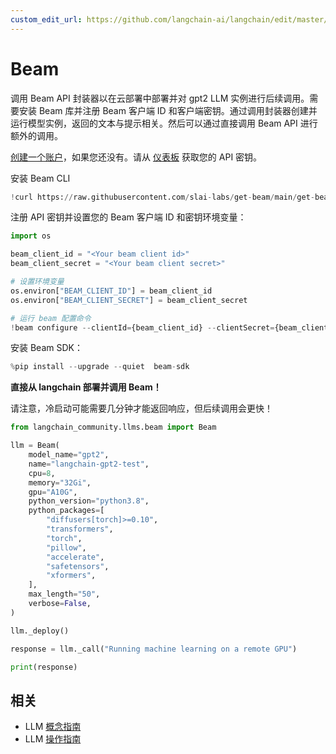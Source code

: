 ```yaml
---
custom_edit_url: https://github.com/langchain-ai/langchain/edit/master/docs/docs/integrations/llms/beam.ipynb
---
```


# Beam

调用 Beam API 封装器以在云部署中部署并对 gpt2 LLM 实例进行后续调用。需要安装 Beam 库并注册 Beam 客户端 ID 和客户端密钥。通过调用封装器创建并运行模型实例，返回的文本与提示相关。然后可以通过直接调用 Beam API 进行额外的调用。

[创建一个账户](https://www.beam.cloud/)，如果您还没有。请从 [仪表板](https://www.beam.cloud/dashboard/settings/api-keys) 获取您的 API 密钥。

安装 Beam CLI

```python
!curl https://raw.githubusercontent.com/slai-labs/get-beam/main/get-beam.sh -sSfL | sh
```

注册 API 密钥并设置您的 Beam 客户端 ID 和密钥环境变量：

```python
import os

beam_client_id = "<Your beam client id>"
beam_client_secret = "<Your beam client secret>"

# 设置环境变量
os.environ["BEAM_CLIENT_ID"] = beam_client_id
os.environ["BEAM_CLIENT_SECRET"] = beam_client_secret

# 运行 beam 配置命令
!beam configure --clientId={beam_client_id} --clientSecret={beam_client_secret}
```

安装 Beam SDK：

```python
%pip install --upgrade --quiet  beam-sdk
```

**直接从 langchain 部署并调用 Beam！**

请注意，冷启动可能需要几分钟才能返回响应，但后续调用会更快！

```python
from langchain_community.llms.beam import Beam

llm = Beam(
    model_name="gpt2",
    name="langchain-gpt2-test",
    cpu=8,
    memory="32Gi",
    gpu="A10G",
    python_version="python3.8",
    python_packages=[
        "diffusers[torch]>=0.10",
        "transformers",
        "torch",
        "pillow",
        "accelerate",
        "safetensors",
        "xformers",
    ],
    max_length="50",
    verbose=False,
)

llm._deploy()

response = llm._call("Running machine learning on a remote GPU")

print(response)
```

## 相关

- LLM [概念指南](/docs/concepts/#llms)
- LLM [操作指南](/docs/how_to/#llms)
